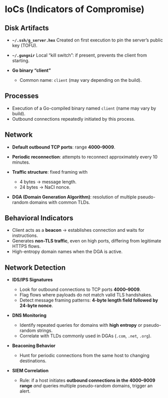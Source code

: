 # IoCs (Indicators of Compromise)

## Disk Artifacts

* **`~/.ssh/g_server.hex`**
  Created on first execution to pin the server’s public key (TOFU).
* **`~/.gungnir`**
  Local “kill switch”: if present, prevents the client from starting.
* **Go binary “client”**

  * Common name: `client` (may vary depending on the build).

## Processes

* Execution of a Go-compiled binary named `client` (name may vary by build).
* Outbound connections repeatedly initiated by this process.

## Network

* **Default outbound TCP ports**: range **4000–9009**.
* **Periodic reconnection**: attempts to reconnect approximately every 10 minutes.
* **Traffic structure**: fixed framing with

  * 4 bytes → message length.
  * 24 bytes → NaCl nonce.
* **DGA (Domain Generation Algorithm)**: resolution of multiple pseudo-random domains with common TLDs.

## Behavioral Indicators

* Client acts as a **beacon** → establishes connection and waits for instructions.
* Generates **non-TLS traffic**, even on high ports, differing from legitimate HTTPS flows.
* High-entropy domain names when the DGA is active.

## Network Detection

* **IDS/IPS Signatures**

  * Look for outbound connections to TCP ports **4000–9009**.
  * Flag flows where payloads do not match valid TLS handshakes.
  * Detect message framing patterns: **4-byte length field followed by 24-byte nonce**.

* **DNS Monitoring**

  * Identify repeated queries for domains with **high entropy** or pseudo-random strings.
  * Correlate with TLDs commonly used in DGAs (`.com`, `.net`, `.org`).

* **Beaconing Behavior**

  * Hunt for periodic connections from the same host to changing destinations.

* **SIEM Correlation**

  * Rule: if a host initiates **outbound connections in the 4000–9009 range** *and* queries multiple pseudo-random domains, trigger an alert.
